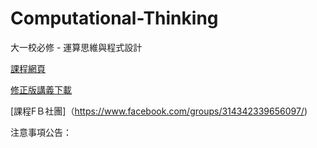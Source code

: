 # Computational-Thinking
大一校必修 - 運算思維與程式設計

[課程網頁](https://github.com/HungHuaTien/Computational-Thinking/blob/master/README.md)

[修正版講義下載](https://is.gd/jB0BQE)

[課程FＢ社團]（https://www.facebook.com/groups/314342339656097/)


注意事項公告：



